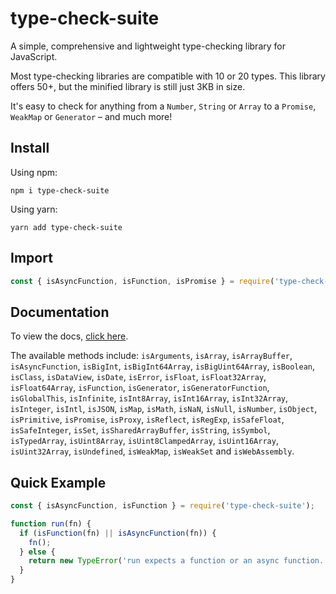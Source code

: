 # type-check-suite

A simple, comprehensive and lightweight type-checking library for JavaScript.

Most type-checking libraries are compatible with 10 or 20 types. This library offers 50+, but the minified library is still just 3KB in size.

It's easy to check for anything from a `Number`, `String` or `Array` to a `Promise`, `WeakMap` or `Generator` – and much more!

## Install

Using npm:

```shell
npm i type-check-suite
```

Using yarn:

```shell
yarn add type-check-suite
```

## Import

```javascript
const { isAsyncFunction, isFunction, isPromise } = require('type-check-suite');
```

## Documentation

To view the docs, [click here](https://bretcameron.github.io/type-check-suite/global).

The available methods include: `isArguments`, `isArray`, `isArrayBuffer`, `isAsyncFunction`, `isBigInt`, `isBigInt64Array`, `isBigUint64Array`, `isBoolean`, `isClass`, `isDataView`, `isDate`, `isError`, `isFloat`, `isFloat32Array`, `isFloat64Array`, `isFunction`, `isGenerator`, `isGeneratorFunction`, `isGlobalThis`, `isInfinite`, `isInt8Array`, `isInt16Array`, `isInt32Array`, `isInteger`, `isIntl`, `isJSON`, `isMap`, `isMath`, `isNaN`, `isNull`, `isNumber`, `isObject`, `isPrimitive`, `isPromise`, `isProxy`, `isReflect`, `isRegExp`, `isSafeFloat`, `isSafeInteger`, `isSet`, `isSharedArrayBuffer`, `isString`, `isSymbol`, `isTypedArray`, `isUint8Array`, `isUint8ClampedArray`, `isUint16Array`, `isUint32Array`, `isUndefined`, `isWeakMap`, `isWeakSet` and `isWebAssembly`.

## Quick Example

```javascript
const { isAsyncFunction, isFunction } = require('type-check-suite');

function run(fn) {
  if (isFunction(fn) || isAsyncFunction(fn)) {
    fn();
  } else {
    return new TypeError('run expects a function or an async function.');
  }
}
```
